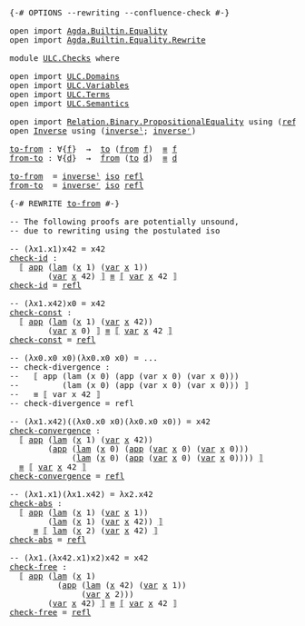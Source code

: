 <pre class="Agda">
<a id="14" class="Symbol">{-#</a> <a id="18" class="Keyword">OPTIONS</a> <a id="26" class="Pragma">--rewriting</a> <a id="38" class="Pragma">--confluence-check</a> <a id="57" class="Symbol">#-}</a>

<a id="62" class="Keyword">open</a> <a id="67" class="Keyword">import</a> <a id="74" href="Agda.Builtin.Equality.html" class="Module">Agda.Builtin.Equality</a>
<a id="96" class="Keyword">open</a> <a id="101" class="Keyword">import</a> <a id="108" href="Agda.Builtin.Equality.Rewrite.html" class="Module">Agda.Builtin.Equality.Rewrite</a>

<a id="139" class="Keyword">module</a> <a id="146" href="ULC.Checks.html" class="Module">ULC.Checks</a> <a id="157" class="Keyword">where</a>

<a id="164" class="Keyword">open</a> <a id="169" class="Keyword">import</a> <a id="176" href="ULC.Domains.html" class="Module">ULC.Domains</a>
<a id="188" class="Keyword">open</a> <a id="193" class="Keyword">import</a> <a id="200" href="ULC.Variables.html" class="Module">ULC.Variables</a>
<a id="214" class="Keyword">open</a> <a id="219" class="Keyword">import</a> <a id="226" href="ULC.Terms.html" class="Module">ULC.Terms</a>
<a id="236" class="Keyword">open</a> <a id="241" class="Keyword">import</a> <a id="248" href="ULC.Semantics.html" class="Module">ULC.Semantics</a>

<a id="263" class="Keyword">open</a> <a id="268" class="Keyword">import</a> <a id="275" href="Relation.Binary.PropositionalEquality.html" class="Module">Relation.Binary.PropositionalEquality</a> <a id="313" class="Keyword">using</a> <a id="319" class="Symbol">(</a><a id="320" href="Agda.Builtin.Equality.html#207" class="InductiveConstructor">refl</a><a id="324" class="Symbol">)</a>
<a id="326" class="Keyword">open</a> <a id="331" href="Function.Bundles.html#7340" class="Module">Inverse</a> <a id="339" class="Keyword">using</a> <a id="345" class="Symbol">(</a><a id="346" href="Function.Bundles.html#7570" class="Function">inverseˡ</a><a id="354" class="Symbol">;</a> <a id="356" href="Function.Bundles.html#7642" class="Function">inverseʳ</a><a id="364" class="Symbol">)</a>

<a id="to-from"></a><a id="367" href="ULC.Checks.html#367" class="Function">to-from</a> <a id="375" class="Symbol">:</a> <a id="377" class="Symbol">∀{</a><a id="379" href="ULC.Checks.html#379" class="Bound">f</a><a id="380" class="Symbol">}</a>  <a id="383" class="Symbol">→</a>  <a id="386" href="Function.Bundles.html#7394" class="Field">to</a> <a id="389" class="Symbol">(</a><a id="390" href="Function.Bundles.html#7418" class="Field">from</a> <a id="395" href="ULC.Checks.html#379" class="Bound">f</a><a id="396" class="Symbol">)</a>  <a id="399" href="Agda.Builtin.Equality.html#150" class="Datatype Operator">≡</a> <a id="401" href="ULC.Checks.html#379" class="Bound">f</a>
<a id="from-to"></a><a id="403" href="ULC.Checks.html#403" class="Function">from-to</a> <a id="411" class="Symbol">:</a> <a id="413" class="Symbol">∀{</a><a id="415" href="ULC.Checks.html#415" class="Bound">d</a><a id="416" class="Symbol">}</a>  <a id="419" class="Symbol">→</a>  <a id="422" href="Function.Bundles.html#7418" class="Field">from</a> <a id="427" class="Symbol">(</a><a id="428" href="Function.Bundles.html#7394" class="Field">to</a> <a id="431" href="ULC.Checks.html#415" class="Bound">d</a><a id="432" class="Symbol">)</a>  <a id="435" href="Agda.Builtin.Equality.html#150" class="Datatype Operator">≡</a> <a id="437" href="ULC.Checks.html#415" class="Bound">d</a>

<a id="440" href="ULC.Checks.html#367" class="Function">to-from</a>  <a id="449" class="Symbol">=</a> <a id="451" href="Function.Bundles.html#7570" class="Function">inverseˡ</a> <a id="460" href="ULC.Domains.html#188" class="Postulate">iso</a> <a id="464" href="Agda.Builtin.Equality.html#207" class="InductiveConstructor">refl</a>
<a id="469" href="ULC.Checks.html#403" class="Function">from-to</a>  <a id="478" class="Symbol">=</a> <a id="480" href="Function.Bundles.html#7642" class="Function">inverseʳ</a> <a id="489" href="ULC.Domains.html#188" class="Postulate">iso</a> <a id="493" href="Agda.Builtin.Equality.html#207" class="InductiveConstructor">refl</a>

<a id="499" class="Symbol">{-#</a> <a id="503" class="Keyword">REWRITE</a> <a id="511" href="ULC.Checks.html#367" class="Function">to-from</a> <a id="519" class="Symbol">#-}</a>

<a id="524" class="Comment">-- The following proofs are potentially unsound,</a>
<a id="573" class="Comment">-- due to rewriting using the postulated iso</a>

<a id="619" class="Comment">-- (λx1.x1)x42 = x42</a>
<a id="check-id"></a><a id="640" href="ULC.Checks.html#640" class="Function">check-id</a> <a id="649" class="Symbol">:</a>
  <a id="653" href="ULC.Semantics.html#144" class="Function Operator">⟦</a> <a id="655" href="ULC.Terms.html#184" class="InductiveConstructor">app</a> <a id="659" class="Symbol">(</a><a id="660" href="ULC.Terms.html#134" class="InductiveConstructor">lam</a> <a id="664" class="Symbol">(</a><a id="665" href="ULC.Variables.html#141" class="InductiveConstructor">x</a> <a id="667" class="Number">1</a><a id="668" class="Symbol">)</a> <a id="670" class="Symbol">(</a><a id="671" href="ULC.Terms.html#88" class="InductiveConstructor Operator">var</a> <a id="675" href="ULC.Variables.html#141" class="InductiveConstructor">x</a> <a id="677" class="Number">1</a><a id="678" class="Symbol">))</a>
        <a id="689" class="Symbol">(</a><a id="690" href="ULC.Terms.html#88" class="InductiveConstructor Operator">var</a> <a id="694" href="ULC.Variables.html#141" class="InductiveConstructor">x</a> <a id="696" class="Number">42</a><a id="698" class="Symbol">)</a> <a id="700" href="ULC.Semantics.html#144" class="Function Operator">⟧</a> <a id="702" href="Agda.Builtin.Equality.html#150" class="Datatype Operator">≡</a> <a id="704" href="ULC.Semantics.html#144" class="Function Operator">⟦</a> <a id="706" href="ULC.Terms.html#88" class="InductiveConstructor Operator">var</a> <a id="710" href="ULC.Variables.html#141" class="InductiveConstructor">x</a> <a id="712" class="Number">42</a> <a id="715" href="ULC.Semantics.html#144" class="Function Operator">⟧</a>
<a id="717" href="ULC.Checks.html#640" class="Function">check-id</a> <a id="726" class="Symbol">=</a> <a id="728" href="Agda.Builtin.Equality.html#207" class="InductiveConstructor">refl</a>

<a id="734" class="Comment">-- (λx1.x42)x0 = x42</a>
<a id="check-const"></a><a id="755" href="ULC.Checks.html#755" class="Function">check-const</a> <a id="767" class="Symbol">:</a>
  <a id="771" href="ULC.Semantics.html#144" class="Function Operator">⟦</a> <a id="773" href="ULC.Terms.html#184" class="InductiveConstructor">app</a> <a id="777" class="Symbol">(</a><a id="778" href="ULC.Terms.html#134" class="InductiveConstructor">lam</a> <a id="782" class="Symbol">(</a><a id="783" href="ULC.Variables.html#141" class="InductiveConstructor">x</a> <a id="785" class="Number">1</a><a id="786" class="Symbol">)</a> <a id="788" class="Symbol">(</a><a id="789" href="ULC.Terms.html#88" class="InductiveConstructor Operator">var</a> <a id="793" href="ULC.Variables.html#141" class="InductiveConstructor">x</a> <a id="795" class="Number">42</a><a id="797" class="Symbol">))</a>
        <a id="808" class="Symbol">(</a><a id="809" href="ULC.Terms.html#88" class="InductiveConstructor Operator">var</a> <a id="813" href="ULC.Variables.html#141" class="InductiveConstructor">x</a> <a id="815" class="Number">0</a><a id="816" class="Symbol">)</a> <a id="818" href="ULC.Semantics.html#144" class="Function Operator">⟧</a> <a id="820" href="Agda.Builtin.Equality.html#150" class="Datatype Operator">≡</a> <a id="822" href="ULC.Semantics.html#144" class="Function Operator">⟦</a> <a id="824" href="ULC.Terms.html#88" class="InductiveConstructor Operator">var</a> <a id="828" href="ULC.Variables.html#141" class="InductiveConstructor">x</a> <a id="830" class="Number">42</a> <a id="833" href="ULC.Semantics.html#144" class="Function Operator">⟧</a>
<a id="835" href="ULC.Checks.html#755" class="Function">check-const</a> <a id="847" class="Symbol">=</a> <a id="849" href="Agda.Builtin.Equality.html#207" class="InductiveConstructor">refl</a> 

<a id="856" class="Comment">-- (λx0.x0 x0)(λx0.x0 x0) = ...</a>
<a id="888" class="Comment">-- check-divergence :</a>
<a id="910" class="Comment">--   ⟦ app (lam (x 0) (app (var x 0) (var x 0))) </a>
<a id="960" class="Comment">--         (lam (x 0) (app (var x 0) (var x 0))) ⟧</a>
<a id="1011" class="Comment">--   ≡ ⟦ var x 42 ⟧</a>
<a id="1031" class="Comment">-- check-divergence = refl </a>

<a id="1060" class="Comment">-- (λx1.x42)((λx0.x0 x0)(λx0.x0 x0)) = x42</a>
<a id="check-convergence"></a><a id="1103" href="ULC.Checks.html#1103" class="Function">check-convergence</a> <a id="1121" class="Symbol">:</a>
  <a id="1125" href="ULC.Semantics.html#144" class="Function Operator">⟦</a> <a id="1127" href="ULC.Terms.html#184" class="InductiveConstructor">app</a> <a id="1131" class="Symbol">(</a><a id="1132" href="ULC.Terms.html#134" class="InductiveConstructor">lam</a> <a id="1136" class="Symbol">(</a><a id="1137" href="ULC.Variables.html#141" class="InductiveConstructor">x</a> <a id="1139" class="Number">1</a><a id="1140" class="Symbol">)</a> <a id="1142" class="Symbol">(</a><a id="1143" href="ULC.Terms.html#88" class="InductiveConstructor Operator">var</a> <a id="1147" href="ULC.Variables.html#141" class="InductiveConstructor">x</a> <a id="1149" class="Number">42</a><a id="1151" class="Symbol">))</a>
        <a id="1162" class="Symbol">(</a><a id="1163" href="ULC.Terms.html#184" class="InductiveConstructor">app</a> <a id="1167" class="Symbol">(</a><a id="1168" href="ULC.Terms.html#134" class="InductiveConstructor">lam</a> <a id="1172" class="Symbol">(</a><a id="1173" href="ULC.Variables.html#141" class="InductiveConstructor">x</a> <a id="1175" class="Number">0</a><a id="1176" class="Symbol">)</a> <a id="1178" class="Symbol">(</a><a id="1179" href="ULC.Terms.html#184" class="InductiveConstructor">app</a> <a id="1183" class="Symbol">(</a><a id="1184" href="ULC.Terms.html#88" class="InductiveConstructor Operator">var</a> <a id="1188" href="ULC.Variables.html#141" class="InductiveConstructor">x</a> <a id="1190" class="Number">0</a><a id="1191" class="Symbol">)</a> <a id="1193" class="Symbol">(</a><a id="1194" href="ULC.Terms.html#88" class="InductiveConstructor Operator">var</a> <a id="1198" href="ULC.Variables.html#141" class="InductiveConstructor">x</a> <a id="1200" class="Number">0</a><a id="1201" class="Symbol">)))</a> 
             <a id="1219" class="Symbol">(</a><a id="1220" href="ULC.Terms.html#134" class="InductiveConstructor">lam</a> <a id="1224" class="Symbol">(</a><a id="1225" href="ULC.Variables.html#141" class="InductiveConstructor">x</a> <a id="1227" class="Number">0</a><a id="1228" class="Symbol">)</a> <a id="1230" class="Symbol">(</a><a id="1231" href="ULC.Terms.html#184" class="InductiveConstructor">app</a> <a id="1235" class="Symbol">(</a><a id="1236" href="ULC.Terms.html#88" class="InductiveConstructor Operator">var</a> <a id="1240" href="ULC.Variables.html#141" class="InductiveConstructor">x</a> <a id="1242" class="Number">0</a><a id="1243" class="Symbol">)</a> <a id="1245" class="Symbol">(</a><a id="1246" href="ULC.Terms.html#88" class="InductiveConstructor Operator">var</a> <a id="1250" href="ULC.Variables.html#141" class="InductiveConstructor">x</a> <a id="1252" class="Number">0</a><a id="1253" class="Symbol">))))</a> <a id="1258" href="ULC.Semantics.html#144" class="Function Operator">⟧</a>
  <a id="1262" href="Agda.Builtin.Equality.html#150" class="Datatype Operator">≡</a> <a id="1264" href="ULC.Semantics.html#144" class="Function Operator">⟦</a> <a id="1266" href="ULC.Terms.html#88" class="InductiveConstructor Operator">var</a> <a id="1270" href="ULC.Variables.html#141" class="InductiveConstructor">x</a> <a id="1272" class="Number">42</a> <a id="1275" href="ULC.Semantics.html#144" class="Function Operator">⟧</a>
<a id="1277" href="ULC.Checks.html#1103" class="Function">check-convergence</a> <a id="1295" class="Symbol">=</a> <a id="1297" href="Agda.Builtin.Equality.html#207" class="InductiveConstructor">refl</a> 

<a id="1304" class="Comment">-- (λx1.x1)(λx1.x42) = λx2.x42</a>
<a id="check-abs"></a><a id="1335" href="ULC.Checks.html#1335" class="Function">check-abs</a> <a id="1345" class="Symbol">:</a>
  <a id="1349" href="ULC.Semantics.html#144" class="Function Operator">⟦</a> <a id="1351" href="ULC.Terms.html#184" class="InductiveConstructor">app</a> <a id="1355" class="Symbol">(</a><a id="1356" href="ULC.Terms.html#134" class="InductiveConstructor">lam</a> <a id="1360" class="Symbol">(</a><a id="1361" href="ULC.Variables.html#141" class="InductiveConstructor">x</a> <a id="1363" class="Number">1</a><a id="1364" class="Symbol">)</a> <a id="1366" class="Symbol">(</a><a id="1367" href="ULC.Terms.html#88" class="InductiveConstructor Operator">var</a> <a id="1371" href="ULC.Variables.html#141" class="InductiveConstructor">x</a> <a id="1373" class="Number">1</a><a id="1374" class="Symbol">))</a>
        <a id="1385" class="Symbol">(</a><a id="1386" href="ULC.Terms.html#134" class="InductiveConstructor">lam</a> <a id="1390" class="Symbol">(</a><a id="1391" href="ULC.Variables.html#141" class="InductiveConstructor">x</a> <a id="1393" class="Number">1</a><a id="1394" class="Symbol">)</a> <a id="1396" class="Symbol">(</a><a id="1397" href="ULC.Terms.html#88" class="InductiveConstructor Operator">var</a> <a id="1401" href="ULC.Variables.html#141" class="InductiveConstructor">x</a> <a id="1403" class="Number">42</a><a id="1405" class="Symbol">))</a> <a id="1408" href="ULC.Semantics.html#144" class="Function Operator">⟧</a>
     <a id="1415" href="Agda.Builtin.Equality.html#150" class="Datatype Operator">≡</a> <a id="1417" href="ULC.Semantics.html#144" class="Function Operator">⟦</a> <a id="1419" href="ULC.Terms.html#134" class="InductiveConstructor">lam</a> <a id="1423" class="Symbol">(</a><a id="1424" href="ULC.Variables.html#141" class="InductiveConstructor">x</a> <a id="1426" class="Number">2</a><a id="1427" class="Symbol">)</a> <a id="1429" class="Symbol">(</a><a id="1430" href="ULC.Terms.html#88" class="InductiveConstructor Operator">var</a> <a id="1434" href="ULC.Variables.html#141" class="InductiveConstructor">x</a> <a id="1436" class="Number">42</a><a id="1438" class="Symbol">)</a> <a id="1440" href="ULC.Semantics.html#144" class="Function Operator">⟧</a>
<a id="1442" href="ULC.Checks.html#1335" class="Function">check-abs</a> <a id="1452" class="Symbol">=</a> <a id="1454" href="Agda.Builtin.Equality.html#207" class="InductiveConstructor">refl</a>

<a id="1460" class="Comment">-- (λx1.(λx42.x1)x2)x42 = x42</a>
<a id="check-free"></a><a id="1490" href="ULC.Checks.html#1490" class="Function">check-free</a> <a id="1501" class="Symbol">:</a>
  <a id="1505" href="ULC.Semantics.html#144" class="Function Operator">⟦</a> <a id="1507" href="ULC.Terms.html#184" class="InductiveConstructor">app</a> <a id="1511" class="Symbol">(</a><a id="1512" href="ULC.Terms.html#134" class="InductiveConstructor">lam</a> <a id="1516" class="Symbol">(</a><a id="1517" href="ULC.Variables.html#141" class="InductiveConstructor">x</a> <a id="1519" class="Number">1</a><a id="1520" class="Symbol">)</a> 
          <a id="1533" class="Symbol">(</a><a id="1534" href="ULC.Terms.html#184" class="InductiveConstructor">app</a> <a id="1538" class="Symbol">(</a><a id="1539" href="ULC.Terms.html#134" class="InductiveConstructor">lam</a> <a id="1543" class="Symbol">(</a><a id="1544" href="ULC.Variables.html#141" class="InductiveConstructor">x</a> <a id="1546" class="Number">42</a><a id="1548" class="Symbol">)</a> <a id="1550" class="Symbol">(</a><a id="1551" href="ULC.Terms.html#88" class="InductiveConstructor Operator">var</a> <a id="1555" href="ULC.Variables.html#141" class="InductiveConstructor">x</a> <a id="1557" class="Number">1</a><a id="1558" class="Symbol">))</a>
               <a id="1576" class="Symbol">(</a><a id="1577" href="ULC.Terms.html#88" class="InductiveConstructor Operator">var</a> <a id="1581" href="ULC.Variables.html#141" class="InductiveConstructor">x</a> <a id="1583" class="Number">2</a><a id="1584" class="Symbol">)))</a>
        <a id="1596" class="Symbol">(</a><a id="1597" href="ULC.Terms.html#88" class="InductiveConstructor Operator">var</a> <a id="1601" href="ULC.Variables.html#141" class="InductiveConstructor">x</a> <a id="1603" class="Number">42</a><a id="1605" class="Symbol">)</a> <a id="1607" href="ULC.Semantics.html#144" class="Function Operator">⟧</a> <a id="1609" href="Agda.Builtin.Equality.html#150" class="Datatype Operator">≡</a> <a id="1611" href="ULC.Semantics.html#144" class="Function Operator">⟦</a> <a id="1613" href="ULC.Terms.html#88" class="InductiveConstructor Operator">var</a> <a id="1617" href="ULC.Variables.html#141" class="InductiveConstructor">x</a> <a id="1619" class="Number">42</a> <a id="1622" href="ULC.Semantics.html#144" class="Function Operator">⟧</a>
<a id="1624" href="ULC.Checks.html#1490" class="Function">check-free</a> <a id="1635" class="Symbol">=</a> <a id="1637" href="Agda.Builtin.Equality.html#207" class="InductiveConstructor">refl</a>
</pre> 